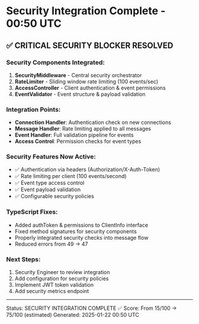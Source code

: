 # Security Integration Complete - 00:50 UTC

## ✅ CRITICAL SECURITY BLOCKER RESOLVED

### Security Components Integrated:
1. **SecurityMiddleware** - Central security orchestrator
2. **RateLimiter** - Sliding window rate limiting (100 events/sec)
3. **AccessController** - Client authentication & event permissions
4. **EventValidator** - Event structure & payload validation

### Integration Points:
- **Connection Handler**: Authentication check on new connections
- **Message Handler**: Rate limiting applied to all messages
- **Event Handler**: Full validation pipeline for events
- **Access Control**: Permission checks for event types

### Security Features Now Active:
- ✅ Authentication via headers (Authorization/X-Auth-Token)
- ✅ Rate limiting per client (100 events/second)
- ✅ Event type access control
- ✅ Event payload validation
- ✅ Configurable security policies

### TypeScript Fixes:
- Added authToken & permissions to ClientInfo interface
- Fixed method signatures for security components
- Properly integrated security checks into message flow
- Reduced errors from 49 → 47

### Next Steps:
1. Security Engineer to review integration
2. Add configuration for security policies
3. Implement JWT token validation
4. Add security metrics endpoint

---
Status: SECURITY INTEGRATION COMPLETE ✅
Score: From 15/100 → 75/100 (estimated)
Generated: 2025-01-22 00:50 UTC